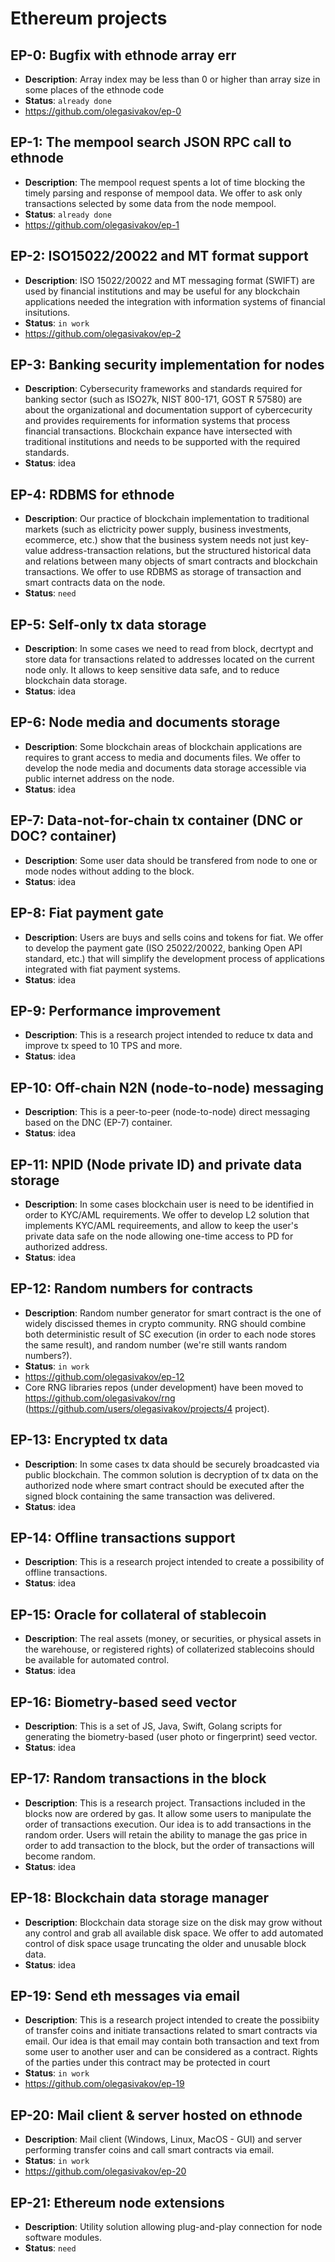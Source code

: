 # Ethereum projects

## EP-0: Bugfix with ethnode array err
 - <b>Description</b>: Array index may be less than 0 or higher than array size in some places of the ethnode code
 - <b>Status</b>: ```already done```
 - https://github.com/olegasivakov/ep-0

## EP-1: The mempool search JSON RPC call to ethnode
 - <b>Description</b>: The mempool request spents a lot of time blocking the timely parsing and response of mempool data. We offer to ask only transactions selected by some data from the node mempool.
 - <b>Status</b>: ```already done```
 - https://github.com/olegasivakov/ep-1

## EP-2: ISO15022/20022 and MT format support
 - <b>Description</b>: ISO 15022/20022 and MT messaging format (SWIFT) are used by financial institutions and may be useful for any blockchain applications needed the integration with information systems of financial insitutions.
 - <b>Status</b>: ```in work```
 - https://github.com/olegasivakov/ep-2

## EP-3: Banking security implementation for nodes
 - <b>Description</b>: Cybersecurity frameworks and standards required for banking sector (such as ISO27k, NIST 800-171, GOST R 57580) are about the organizational and documentation support of cybercecurity and provides requirements for information systems that process financial transactions. Blockchain expance have intersected with traditional institutions and needs to be supported with the required standards.
 - <b>Status</b>: idea

## EP-4: RDBMS for ethnode
 - <b>Description</b>: Our practice of blockchain implementation to traditional markets (such as elictricity power supply, business investments, ecommerce, etc.) show that the business system needs not just key-value address-transaction relations, but the structured historical data and relations between many objects of smart contracts and blockchain transactions. We offer to use RDBMS as storage of transaction and smart contracts data on the node.
 - <b>Status</b>: ```need```

## EP-5: Self-only tx data storage
 - <b>Description</b>: In some cases we need to read from block, decrtypt and store data for transactions related to addresses located on the current node only. It allows to keep sensitive data safe, and to reduce blockchain data storage.
 - <b>Status</b>: idea

## EP-6: Node media and documents storage
 - <b>Description</b>: Some blockchain areas of blockchain applications are requires to grant access to media and documents files. We offer to develop the node media and documents data storage accessible via public internet address on the node.
 - <b>Status</b>: idea

## EP-7: Data-not-for-chain tx container (DNC or DOC? container)
 - <b>Description</b>: Some user data should be transfered from node to one or mode nodes without adding to the block.
 - <b>Status</b>: idea

## EP-8: Fiat payment gate
 - <b>Description</b>: Users are buys and sells coins and tokens for fiat. We offer to develop the payment gate (ISO 25022/20022, banking Open API standard, etc.) that will simplify the development process of applications integrated with fiat payment systems.
 - <b>Status</b>: idea

## EP-9: Performance improvement
 - <b>Description</b>: This is a research project intended to reduce tx data and improve tx speed to 10 TPS and more.
 - <b>Status</b>: idea

## EP-10: Off-chain N2N (node-to-node) messaging
 - <b>Description</b>: This is a peer-to-peer (node-to-node) direct messaging based on the DNC (EP-7) container.
 - <b>Status</b>: idea

## EP-11: NPID (Node private ID) and private data storage
 - <b>Description</b>: In some cases blockchain user is need to be identified in order to KYC/AML requirements. We offer to develop L2 solution that implements KYC/AML requireements, and allow to keep the user's private data safe on the node allowing one-time access to PD for authorized address.
 - <b>Status</b>: idea

## EP-12: Random numbers for contracts
 - <b>Description</b>: Random number generator for smart contract is the one of widely discissed themes in crypto community. RNG should combine both deterministic result of SC execution (in order to each node stores the same result), and random number (we're still wants random numbers?).
 - <b>Status</b>: ```in work```
 - https://github.com/olegasivakov/ep-12
 - Core RNG libraries repos (under development) have been moved to https://github.com/olegasivakov/rng (https://github.com/users/olegasivakov/projects/4 project).

## EP-13: Encrypted tx data
 - <b>Description</b>: In some cases tx data should be securely broadcasted via public blockchain. The common solution is decryption of tx data on the authorized node where smart contract should be executed after the signed block containing the same transaction was delivered.
 - <b>Status</b>: idea

## EP-14: Offline transactions support
 - <b>Description</b>: This is a research project intended to create a possibility of offline transactions.
 - <b>Status</b>: idea

## EP-15: Oracle for collateral of stablecoin
 - <b>Description</b>: The real assets (money, or securities, or physical assets in the warehouse, or registered rights) of collaterized stablecoins should be available for automated control.
 - <b>Status</b>: idea

## EP-16: Biometry-based seed vector
 - <b>Description</b>: This is a set of JS, Java, Swift, Golang scripts for generating the biometry-based (user photo or fingerprint) seed vector.
 - <b>Status</b>: idea

## EP-17: Random transactions in the block
 - <b>Description</b>: This is a research project. Transactions included in the blocks now are ordered by gas. It allow some users to manipulate the order of transactions execution. Our idea is to add transactions in the random order. Users will retain the ability to manage the gas price in order to add transaction to the block, but the order of transactions will become random.
 - <b>Status</b>: idea

## EP-18: Blockchain data storage manager
 - <b>Description</b>: Blockchain data storage size on the disk may grow without any control and grab all available disk space. We offer to add automated control of disk space usage truncating the older and unusable block data.
 - <b>Status</b>: idea

## EP-19: Send eth messages via email
 - <b>Description</b>: This is a research project intended to create the possibiity of transfer coins and initiate transactions related to smart contracts via email. Our idea is that email may contain both transaction and text from some user to another user and can be considered as a contract. Rights of the parties under this contract may be protected in court
 - <b>Status</b>: ```in work```
 - https://github.com/olegasivakov/ep-19

## EP-20: Mail client & server hosted on ethnode
 - <b>Description</b>: Mail client (Windows, Linux, MacOS - GUI) and server performing transfer coins and call smart contracts via email.
 - <b>Status</b>: ```in work```
 - https://github.com/olegasivakov/ep-20

## EP-21: Ethereum node extensions
 - <b>Description</b>: Utility solution allowing plug-and-play connection for node software modules.
 - <b>Status</b>: ```need```
